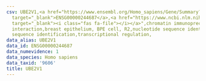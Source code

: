 ```yaml
---
csv: UBE2V1,<a href="https://www.ensembl.org/Homo_sapiens/Gene/Summary?db=core;g=ENSG00000244687"
  target="_blank">ENSG00000244687</a>,<a href="https://www.ncbi.nlm.nih.gov/pubmed/22863008"
  target="_blank"><i class="fas fa-file"></i></a>",chromatin immunoprecipitation assay,direct
  interaction,breast epithelium, BPE cell, R2,nucleotide sequence identification,nucleotide
  sequence identification,transcriptional regulation,
data_alias: UBE2V1
data_id: ENSG00000244687
data_numevidence: 1
data_species: Homo sapiens
data_taxid: '9606'
title: UBE2V1
---
```

